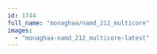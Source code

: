 ```yaml
---
id: 1744
full_name: "monaghaa/namd_212_multicore"
images: 
  - "monaghaa-namd_212_multicore-latest"
---
```

